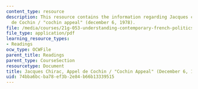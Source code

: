 ```yaml
---
content_type: resource
description: This resource contains the information regarding Jacques chirac, appel
  de Cochin / "cochin appeal" (december 6, 1978).
file: /media/courses/21g-053-understanding-contemporary-french-politics-spring-2014/74bba6bcba78ef3b2e84b66b13339515_MIT21G_053S14_Jacques.pdf
file_type: application/pdf
learning_resource_types:
- Readings
ocw_type: OCWFile
parent_title: Readings
parent_type: CourseSection
resourcetype: Document
title: Jacques Chirac, Appel de Cochin / "Cochin Appeal" (December 6, 1978)
uid: 74bba6bc-ba78-ef3b-2e84-b66b13339515
---
```

